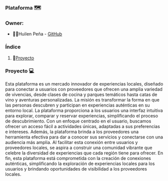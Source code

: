 ### Plataforma 🗺️

### Owner:
- 👩‍💻Huilen Peña - [GitHub](https://github.com/HuilenPe)

### Índice

1. 👤[Proyecto](#proyecto)

### Proyecto 💻 

Esta plataforma es un mercado innovador de experiencias locales, diseñado para conectar a usuarios con proveedores que ofrecen una amplia variedad de vivencias, desde clases de cocina y parques temáticos hasta catas de vino y aventuras personalizadas. La misión es transformar la forma en que las personas descubren y participan en experiencias auténticas en su entorno local.
La plataforma proporciona a los usuarios una interfaz intuitiva para explorar, comparar y reservar experiencias, simplificando el proceso de descubrimiento. Con un enfoque centrado en el usuario, buscamos ofrecer un acceso fácil a actividades únicas, adaptadas a sus preferencias e intereses.
Además, la plataforma brinda a los proveedores una herramienta efectiva para dar a conocer sus servicios y conectarse con una audiencia más amplia. Al facilitar esta conexión entre usuarios y proveedores locales, se aspira a construir una comunidad vibrante que celebre la diversidad de experiencias que cada región tiene para ofrecer.
En fin, esta plataforma está comprometida con la creación de conexiones auténticas, simplificando la exploración de experiencias locales para los usuarios y brindando oportunidades de visibilidad a los proveedores locales. 

